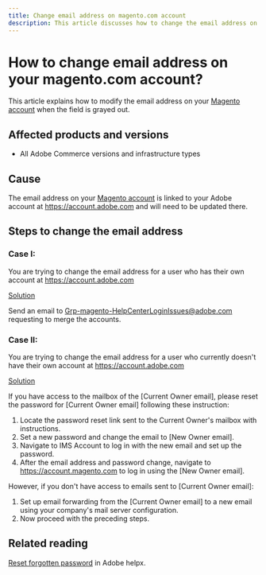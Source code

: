 ```yaml
---
title: Change email address on magento.com account
description: This article discusses how to change the email address on your [Magento account](https://account.magento.com) when the field is grayed out.
---
```

# How to change email address on your magento.com account?

This article explains how to modify the email address on your [Magento account](https://account.magento.com) when the field is grayed out.

## Affected products and versions

* All Adobe Commerce versions and infrastructure types

## Cause

The email address on your [Magento account](https://account.magento.com) is linked to your Adobe account at <https://account.adobe.com> and will need to be updated there.

## Steps to change the email address

### **Case I:**

You are trying to change the email address for a user who has their own account at <https://account.adobe.com>

<u>Solution</u>

Send an email to Grp-magento-HelpCenterLoginIssues@adobe.com requesting to merge the accounts.

### **Case II:**

You are trying to change the email address for a user who currently doesn't have their own account at <https://account.adobe.com>

<u>Solution</u>

If you have access to the mailbox of the [Current Owner email], please reset the password for [Current Owner email] following these instruction:

1. Locate the password reset link sent to the Current Owner's mailbox with instructions.
1. Set a new password and change the email to [New Owner email].
1. Navigate to IMS Account to log in with the new email and set up the password.
1. After the email address and password change, navigate to <https://account.magento.com> to log in using the [New Owner email].

However, if you don't have access to emails sent to [Current Owner email]:

1. Set up email forwarding from the [Current Owner email] to a new email using your company's mail server configuration. 
1. Now proceed with the preceding steps.

## Related reading

[Reset forgotten password](https://helpx.adobe.com/manage-account/using/change-or-reset-password.html) in Adobe helpx.